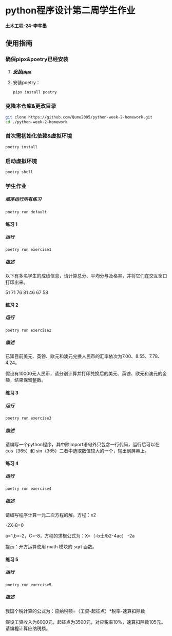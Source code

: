 # python程序设计第二周学生作业

**土木工程-24-李芊墨**

## 使用指南

### 确保pipx&poetry已经安装

1. ***[安装pipx](https://pipx.pypa.io/stable/)***

2. 安装poetry：

   ```bash
   pipx install poetry
   ```

### 克隆本仓库&更改目录

```bash
git clone https://github.com/Qume2005/python-week-2-homework.git
cd ./python-week-2-homework
```

### 首次需初始化依赖&虚拟环境

```bash
poetry install
```

### 启动虚拟环境

```bash
poetry shell
```

### 学生作业

##### 顺序运行所有练习

```bash
poetry run default
```

#### 练习 1

##### 运行

```bash
poetry run exercise1
```

##### 描述

以下有多名学生的成绩信息，请计算总分、平均分与及格率，并将它们在交互窗口打印出来。

51 71 76 81 46 67 58

#### 练习 2

##### 运行

```bash
poetry run exercise2
```

##### 描述

已知目前美元、英镑、欧元和澳元兑换人民币的汇率依次为7.00、8.55、7.78、4.24。

假设有10000元人民币，请分别计算并打印兑换后的美元、英镑、欧元和澳元的金额，结果保留整数。

#### 练习 3

##### 运行

```bash
poetry run exercise3
```

##### 描述

请编写一个python程序，其中除import语句外只包含一行代码，运行后可以在 cos（365）和 sin（365）二者中选取数值较大的一个，输出到屏幕上。

#### 练习 4

##### 运行

```bash
poetry run exercise4
```

##### 描述

请编写程序计算一元二次方程的解。方程：x2

-2X-8=0

a=1,b=-2，C=-8，方程的求根公式为：X=（-b士/b2-4ac） -2a

提示：开方运算使用 math 模块的 sqrt 函数。

#### 练习 5

##### 运行

```bash
poetry run exercise5
```

##### 描述

我国个税计算的公式为：应纳税额=（工资-起征点）*税率-速算扣除数

假设工资收入为6000元，起征点为3500元，对应税率10%，速算扣除数105元。请编程计算应纳税额。